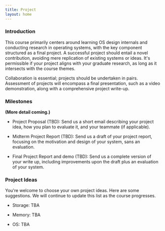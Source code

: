 ```yaml
---
title: Project
layout: home
---
```


### Introduction

This course primarily centers around learning OS design internals and
conducting research in operating systems, with the key component structured as
a final project. A successful project should entail a novel contribution,
avoiding mere replication of existing systems or ideas. It's permissible if
your project aligns with your graduate research, as long as it intersects with
the course themes.

Collaboration is essential; projects should be undertaken in pairs. Assessment
of projects will encompass a final presentation, such as a video demonstration,
along with a comprehensive project write-up.


### Milestones

**(More detail coming.)**

- Project Proposal (TBD): Send us a short email describing your project idea,
  how you plan to evaluate it, and your teammate (if applicable).

- Midterm Project Report (TBD): Send us a draft of your project report,
  focusing on the motivation and design of your system, sans an evaluation.

- Final Project Report and demo (TBD): Send us a complete version of your write
  up, including improvements upon the draft plus an evaluation of your system.

### Project Ideas

You're welcome to choose your own project ideas. Here are some suggestions. We
will continue to update this list as the course progresses.

- Storage: TBA

- Memory: TBA

- OS: TBA

